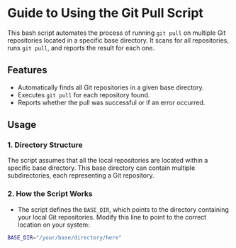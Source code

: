 # Guide to Using the Git Pull Script

This bash script automates the process of running `git pull` on multiple Git repositories located in a specific base directory. It scans for all repositories, runs `git pull`, and reports the result for each one.

## Features
- Automatically finds all Git repositories in a given base directory.
- Executes `git pull` for each repository found.
- Reports whether the pull was successful or if an error occurred.

## Usage

### 1. Directory Structure

The script assumes that all the local repositories are located within a specific base directory. This base directory can contain multiple subdirectories, each representing a Git repository.

### 2. How the Script Works

- The script defines the `BASE_DIR`, which points to the directory containing your local Git repositories. Modify this line to point to the correct location on your system:
  
```bash
BASE_DIR="/your/base/directory/here"